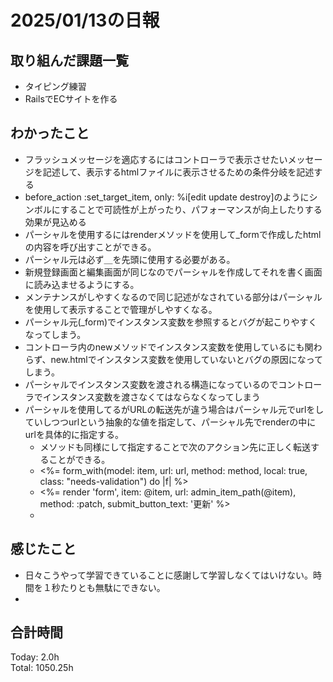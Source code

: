 # 2025/01/13の日報
## 取り組んだ課題一覧
* タイピング練習
*  RailsでECサイトを作る
## わかったこと
*  フラッシュメッセージを適応するにはコントローラで表示させたいメッセージを記述して、表示するhtmlファイルに表示させるための条件分岐を記述する
*   before_action :set_target_item, only: %i[edit update destroy]のようにシンボルにすることで可読性が上がったり、パフォーマンスが向上したりする効果が見込める
*   パーシャルを使用するにはrenderメソッドを使用して_formで作成したhtmlの内容を呼び出すことができる。
  *  パーシャル元は必ず＿を先頭に使用する必要がある。
  *  新規登録画面と編集画面が同じなのでパーシャルを作成してそれを書く画面に読み込ませるようにする。
  *  メンテナンスがしやすくなるので同じ記述がなされている部分はパーシャルを使用して表示することで管理がしやすくなる。
  *  パーシャル元(_form)でインスタンス変数を参照するとバグが起こりやすくなってしまう。
  *  コントローラ内のnewメソッドでインスタンス変数を使用しているにも関わらず、new.htmlでインスタンス変数を使用していないとバグの原因になってしまう。
  *  パーシャルでインスタンス変数を渡される構造になっているのでコントローラでインスタンス変数を渡さなくてはならなくなってしまう
* パーシャルを使用してるがURLの転送先が違う場合はパーシャル元でurlをしていしつつurlという抽象的な値を指定して、パーシャル先でrenderの中にurlを具体的に指定する。
  *  メソッドも同様にして指定することで次のアクション先に正しく転送することができる。
  *  <%= form_with(model: item, url: url, method: method, local: true, class: "needs-validation") do |f| %>
  *  <%= render 'form', item: @item, url: admin_item_path(@item), method: :patch, submit_button_text: '更新' %>
  *         
## 感じたこと
* 日々こうやって学習できていることに感謝して学習しなくてはいけない。時間を１秒たりとも無駄にできない。
* 
## 合計時間 
Today: 2.0h<br>
Total: 1050.25h
